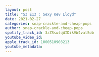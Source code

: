 ```yaml
---
layout: post
title: "S3 E13 : Sexy Kev Lloyd"
date: 2021-02-27
categories: snap-crackle-and-cheap-pops
author: snap-crackle-and-cheap-pops
spotify_track_id: 3zZSswlqWIDikVW4valSob
youtube_video_id: 
apple_track_id: 1000510903213
youtube_metadata: 
---
```

